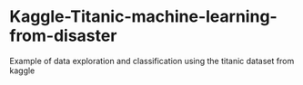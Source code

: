 # Kaggle-Titanic-machine-learning-from-disaster

Example of data exploration and classification using the titanic dataset from kaggle

